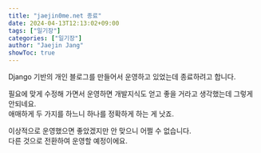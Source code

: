 ```yaml
---
title: "jaejin0me.net 종료"
date: 2024-04-13T12:13:02+09:00
tags: ["일기장"]
categories: ["일기장"]
author: "Jaejin Jang"
showToc: true
---
```


Django 기반의 개인 블로그를 만들어서 운영하고 있었는데 종료하려고 합니다. 

필요에 맞게 수정해 가면서 운영하면 개발지식도 얻고 좋을 거라고 생각했는데 그렇게 안되네요.  
애매하게 두 가지를 하느니 하나를 정확하게 하는 게 낫죠. 

이상적으로 운영했으면 좋았겠지만 안 맞으니 어쩔 수 없습니다.  
다른 것으로 전환하여 운영할 예정이에요.